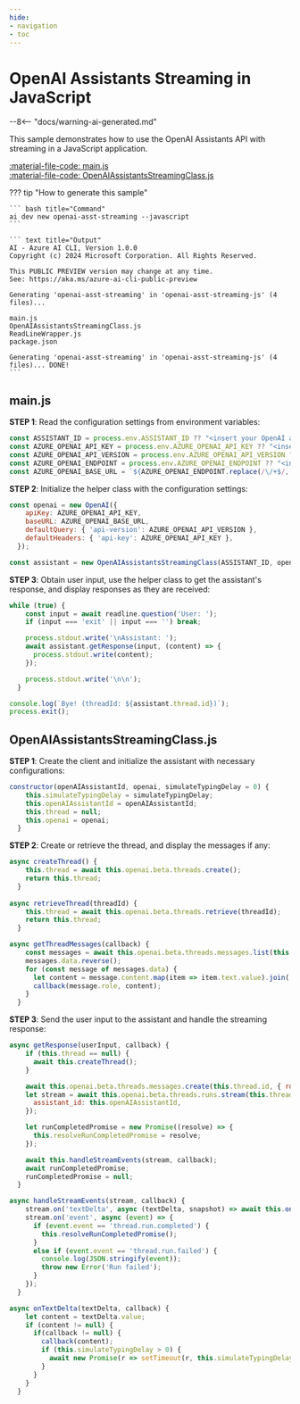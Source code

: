 ```yaml
---
hide:
- navigation
- toc
---
```

# OpenAI Assistants Streaming in JavaScript

--8<-- "docs/warning-ai-generated.md"

This sample demonstrates how to use the OpenAI Assistants API with streaming in a JavaScript application.

[:material-file-code: main.js](./samples/openai-asst-streaming-js/main.js)  
[:material-file-code: OpenAIAssistantsStreamingClass.js](./samples/openai-asst-streaming-js/OpenAIAssistantsStreamingClass.js)  

??? tip "How to generate this sample"

    ``` bash title="Command"
    ai dev new openai-asst-streaming --javascript
    ```

    ``` text title="Output"
    AI - Azure AI CLI, Version 1.0.0
    Copyright (c) 2024 Microsoft Corporation. All Rights Reserved.

    This PUBLIC PREVIEW version may change at any time.
    See: https://aka.ms/azure-ai-cli-public-preview

    Generating 'openai-asst-streaming' in 'openai-asst-streaming-js' (4 files)...

    main.js
    OpenAIAssistantsStreamingClass.js
    ReadLineWrapper.js
    package.json

    Generating 'openai-asst-streaming' in 'openai-asst-streaming-js' (4 files)... DONE!
    ```


## main.js

**STEP 1**: Read the configuration settings from environment variables:

``` javascript title="main.js"
const ASSISTANT_ID = process.env.ASSISTANT_ID ?? "<insert your OpenAI assistant ID here>";
const AZURE_OPENAI_API_KEY = process.env.AZURE_OPENAI_API_KEY ?? "<insert your Azure OpenAI API key here>";
const AZURE_OPENAI_API_VERSION = process.env.AZURE_OPENAI_API_VERSION ?? "<insert your Azure OpenAI API version here>";
const AZURE_OPENAI_ENDPOINT = process.env.AZURE_OPENAI_ENDPOINT ?? "<insert your Azure OpenAI endpoint here>";
const AZURE_OPENAI_BASE_URL = `${AZURE_OPENAI_ENDPOINT.replace(/\/+$/, '')}/openai`;
```

**STEP 2**: Initialize the helper class with the configuration settings:

``` javascript title="main.js"
const openai = new OpenAI({
    apiKey: AZURE_OPENAI_API_KEY,
    baseURL: AZURE_OPENAI_BASE_URL,
    defaultQuery: { 'api-version': AZURE_OPENAI_API_VERSION },
    defaultHeaders: { 'api-key': AZURE_OPENAI_API_KEY },
  });

const assistant = new OpenAIAssistantsStreamingClass(ASSISTANT_ID, openai);
```

**STEP 3**: Obtain user input, use the helper class to get the assistant's response, and display responses as they are received:

``` javascript title="main.js"
while (true) {
    const input = await readline.question('User: ');
    if (input === 'exit' || input === '') break;

    process.stdout.write('\nAssistant: ');
    await assistant.getResponse(input, (content) => {
      process.stdout.write(content);
    });

    process.stdout.write('\n\n');
  }

console.log(`Bye! (threadId: ${assistant.thread.id})`);
process.exit();
```

## OpenAIAssistantsStreamingClass.js

**STEP 1**: Create the client and initialize the assistant with necessary configurations:

``` javascript title="OpenAIAssistantsStreamingClass.js"
constructor(openAIAssistantId, openai, simulateTypingDelay = 0) {
    this.simulateTypingDelay = simulateTypingDelay;
    this.openAIAssistantId = openAIAssistantId;
    this.thread = null;
    this.openai = openai;
  }
```

**STEP 2**: Create or retrieve the thread, and display the messages if any:

``` javascript title="OpenAIAssistantsStreamingClass.js"
async createThread() {
    this.thread = await this.openai.beta.threads.create();
    return this.thread;
  }
  
async retrieveThread(threadId) {
    this.thread = await this.openai.beta.threads.retrieve(threadId);
    return this.thread;
  }

async getThreadMessages(callback) {
    const messages = await this.openai.beta.threads.messages.list(this.thread.id);
    messages.data.reverse();
    for (const message of messages.data) {
      let content = message.content.map(item => item.text.value).join('') + '\n\n';
      callback(message.role, content);
    }
  }
```

**STEP 3**: Send the user input to the assistant and handle the streaming response:

``` javascript title="OpenAIAssistantsStreamingClass.js"
async getResponse(userInput, callback) {
    if (this.thread == null) {
      await this.createThread();
    }

    await this.openai.beta.threads.messages.create(this.thread.id, { role: "user", content: userInput });
    let stream = await this.openai.beta.threads.runs.stream(this.thread.id, {
      assistant_id: this.openAIAssistantId,
    });

    let runCompletedPromise = new Promise((resolve) => {
      this.resolveRunCompletedPromise = resolve;
    });

    await this.handleStreamEvents(stream, callback);
    await runCompletedPromise;
    runCompletedPromise = null;
  }

async handleStreamEvents(stream, callback) {
    stream.on('textDelta', async (textDelta, snapshot) => await this.onTextDelta(textDelta, callback));
    stream.on('event', async (event) => {
      if (event.event == 'thread.run.completed') {
        this.resolveRunCompletedPromise();
      }
      else if (event.event == 'thread.run.failed') {
        console.log(JSON.stringify(event));
        throw new Error('Run failed');
      }
    });
  }

async onTextDelta(textDelta, callback) {
    let content = textDelta.value;
    if (content != null) {
      if(callback != null) {
        callback(content);
        if (this.simulateTypingDelay > 0) {
          await new Promise(r => setTimeout(r, this.simulateTypingDelay));
        }
      }
    }
  }
```